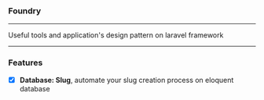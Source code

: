 ### Foundry
---

Useful tools and application's design pattern on laravel framework

----

### Features

- [x] **Database: Slug**, automate your slug creation process on eloquent database